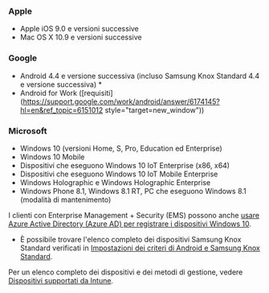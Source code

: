

### <a name="apple"></a>Apple
  - Apple iOS 9.0 e versioni successive
  - Mac OS X 10.9 e versioni successive

### <a name="google"></a>Google
  - Android 4.4 e versione successiva (incluso Samsung Knox Standard 4.4 e versione successiva) *
  - Android for Work ([requisiti](https://support.google.com/work/android/answer/6174145?hl=en&ref_topic=6151012 style="target=new_window"))

### <a name="microsoft"></a>Microsoft
  - Windows 10 (versioni Home, S, Pro, Education ed Enterprise)
  - Windows 10 Mobile
  - Dispositivi che eseguono Windows 10 IoT Enterprise (x86, x64)
  - Dispositivi che eseguono Windows 10 IoT Mobile Enterprise
  - Windows Holographic e Windows Holographic Enterprise
  - Windows Phone 8.1, Windows 8.1 RT, PC che eseguono Windows 8.1 (modalità di mantenimento)

I clienti con Enterprise Management + Security (EMS) possono anche [usare Azure Active Directory (Azure AD) per registrare i dispositivi Windows 10](/intune-classic/deploy-use/set-up-windows-device-management-with-microsoft-intune#azure-active-directory-enrollment).

* È possibile trovare l'elenco completo dei dispositivi Samsung Knox Standard verificati in [Impostazioni dei criteri di Android e Samsung Knox Standard](/intune-classic/android-policy-settings-in-microsoft-intune.md#supported-samsung-knox-standard-devices).

Per un elenco completo dei dispositivi e dei metodi di gestione, vedere [Dispositivi supportati da Intune](/intune/supported-devices-browsers#intune-supported-devices).
